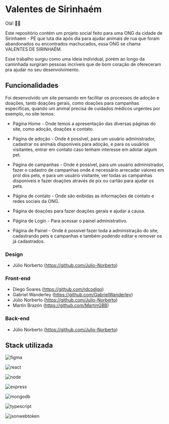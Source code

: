 # Valentes de Sirinhaém

Olá! 🧑‍💻

Este repositório contém um projeto social feito para uma ONG da cidade de Sirinhaém - PE que luta dia após dia para ajudar animais de rua que foram abandonados ou encontrados machucados, essa ONG se chama VALENTES DE SIRINHAÉM.

Esse trabalho surgiu como uma ideia individual, porém ao longo da caminhada surgiram pessoas incríveis que de bom coração de ofereceram pra ajudar no seu desenvolvimento.

## Funcionalidades

Foi desenvolvido um site pensando em facilitar os processos de adoção e doações, tanto doações gerais, como doações para campanhas específicas, quando um animal precisa de cuidados médicos urgentes por exemplo, no site temos:

- Página Home - Onde temos a apresentação das diversas páginas do site, como adoção, doações e contato.

- Página de adoção - Onde é possível, para um usuário administrador, cadastrar os animais disponíveis para adoção, e para os usuários visitantes, entrar em contato caso tenham interesse em adotar algum pet.

- Página de campanhas - Onde é possível, para um usuário administrador, fazer o cadastro de campanhas onde é necessário arrecadar valores em prol dos pets, e para um usuário visitante, ver todas as campanhas disponíveis e fazer doações através de pix ou cartão para ajudar os pets.

- Página de contato - Onde são exibidas as informações de contato e redes sociais da ONG.

- Página de doações para fazer doações gerais e ajudar a causa.

- Página de Login - Para acessar o painel administrativo.

- Página de Painel - Onde é possível fazer toda a administração do site, cadastrando pets e campanhas e também podendo editar e remover os já cadastrados.

### Design
- Júlio Norberto (https://github.com/Julio-Norberto)

### Front-end

- Diego Soares (https://github.com/rdcodigo)
- Gabriel Wanderley (https://github.com/GabrielWanderley)
- Júlio Norberto (https://github.com/Julio-Norberto)
- Martin Brazón (https://github.com/MartinGBB)

### Back-end
- Júlio Norberto (https://github.com/Julio-Norberto)

## Stack utilizada

![figma](https://img.shields.io/badge/Figma-F24E1E?style=for-the-badge&logo=figma&logoColor=white)

![react](https://img.shields.io/badge/React-20232A?style=for-the-badge&logo=react&logoColor=61DAFB)

![node](https://img.shields.io/badge/Node.js-43853D?style=for-the-badge&logo=node.js&logoColor=white)

![express](https://img.shields.io/badge/Express.js-404D59?style=for-the-badge)

![mongodb](https://img.shields.io/badge/MongoDB-4EA94B?style=for-the-badge&logo=mongodb&logoColor=white)

![typescript](https://img.shields.io/badge/TypeScript-007ACC?style=for-the-badge&logo=typescript&logoColor=white)

![jsonwebtoken](https://img.shields.io/badge/json%20web%20tokens-323330?style=for-the-badge&logo=json-web-tokens&logoColor=pink)
